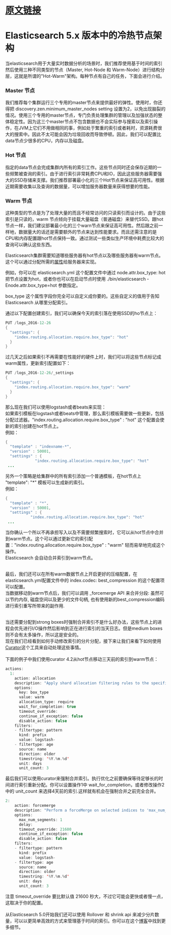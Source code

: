 # [原文链接](https://www.elastic.co/blog/hot-warm-architecture-in-elasticsearch-5-x)

# Elasticsearch 5.x 版本中的冷热节点架构
当elasticsearch用于大量实时数据分析的场景时，我们推荐使用基于时间的索引然后使用三种不同类型的节点（Master, Hot-Node 和 Warm-Node）进行结构分层，这就是所谓的"Hot-Warm"架构。每种节点有自己的任务，下面会进行介绍。

### Master 节点
我们推荐每个集群运行三个专用的master节点来提供最好的弹性。使用时，你还得把 discovery.zen.minimum_master_nodes setting 设置为2，以免出现脑裂的情况。使用三个专用的master节点，专门负责处理集群的管理以及加强状态的整体稳定性。因为这三个master节点不包含数据也不会实际参与搜索以及索引操作，在JVM上它们不用做相同的事，例如处于繁重的索引或者耗时，资源耗费很大的搜索中。因此不太可能会因为垃圾回收而导致停顿。因此，我们可以配置比data节点少很多的CPU，内存以及磁盘。

### Hot 节点
指定的data节点会完成集群内所有的索引工作。这些节点同时还会保存近期的一些频繁被查询的索引。由于进行索引非常耗费CPU和IO，因此这些服务器需要强大的SSD存储来支撑。我们推荐部署最小化的三个Hot节点来保证高可用性。根据近期需要收集以及查询的数据量，可以增加服务器数量来获得想要的性能。

### Warm 节点
这种类型的节点是为了处理大量的而且不经常访问的只读索引而设计的。由于这些索引是只读的，warm 节点倾向于挂载大量磁盘（普通磁盘）来替代SSD。跟hot节点一样，我们建议部署最小化的三个warn节点来保证高可用性。然后跟之前一样地，数据量大的话还是需要额外的节点来达到性能要求。而且还需注意的是CPU和内存配置跟hot节点保持一致。通过测试一些类似生产环境中耗费比较大的查询可以确认这些东西。

Elasticsearch集群需要知道哪些服务器有hot节点以及哪些服务器有warm节点。这个可以通过分配所需的[属性](https://www.elastic.co/guide/en/elasticsearch/reference/5.1/allocation-awareness.html#forced-awareness)给服务器来实现。

例如，你可以在 elasticsearch.yml 这个配置文件中通过 node.attr.box_type: hot 把节点设置为hot，或者你也可以在启动节点时使用 ./bin/elasticsearch -Enode.attr.box_type=hot 参数指定。

box_type 这个属性字段你完全可以自定义成你要的。这些自定义的值用于告知 Elasticsearch 从哪里分配索引。

通过以下配置创建索引，我们可以确保今天的索引落在使用SSD的ho节点上：<br>
```Java
PUT /logs_2016-12-26
{
  "settings": {
    "index.routing.allocation.require.box_type": "hot"
  }
}
```

过几天之后如果索引不再需要在性能好的硬件上时，我们可以将这些节点标记成warm属性，更新索引配置如下：<br>
```Java
PUT /logs_2016-12-26/_settings 
{ 
  "settings": { 
    "index.routing.allocation.require.box_type": "warm"
  } 
}

```

那么现在我们可以使用logstash或者beats来实现：<br>
如果索引模板在logstash或者beats中管理，那么索引模板需要做一些更新，包括分配过滤器。"index.routing.allocation.require.box_type" : "hot" 这个配置会使新的索引创建在hot节点上。<br>
例如：<br>
```Java
{
  "template" : "indexname-*",
  "version" : 50001,
  "settings" : {
             "index.routing.allocation.require.box_type": "hot"
 ...
```
另外一个策略是给集群中的所有索引添加一个普通模板，在hot节点上 "template": "*" 模板可以生成新的索引。<br>
例如：<br>
```Java
{
  "template" : "*",
  "version" : 50001,
  "settings" : {
           "index.routing.allocation.require.box_type": "hot"
 ...
```

当你确认一个所以不再承担写入以及不需要频繁搜索时，它可以从hot节点中合并到warm节点。这个可以通过更新它的索引配置："index.routing.allocation.require.box_type" : "warm" 轻而易举地完成这个操作。<br>
Elasticsearch 会自动合并索引到warm节点。<br><br>

最后，我们还可以在所有warm数据节点上开启更好的压缩配置，在elasticsearch.yml配置文件中的 index.codec: best_compression 的这个配置项可以配置。<br>
当数据移动到warm节点后，我们可以调用 _forcemerge API 来合并分段: 虽然可以节约内存, 磁盘空间以及更少的文件句柄, 也有使用新的best_compression编码进行索引重写所带来的副作用. <br><br>

当还需要分配到strong boxes时强制合并索引不是什么好办法，这些节点上的进程会优先进行I/O操作然后影响到正在进行索引的当天日志。但是medium boxes则不会有太多操作，所以这是安全的。<br>
现在我们已经看到如何手动修改索引的分片分配，接下来让我们来看下如何使用[Curator](https://www.elastic.co/guide/en/elasticsearch/client/curator/current/installation.html)这个工具来自动处理这些事情。<br><br>
下面的例子中我们使用curator 4.2从hot节点移动三天前的索引到warm节点：<br>
```Java
actions:
  1:
    action: allocation
    description: "Apply shard allocation filtering rules to the specified indices"
    options:
      key: box_type
      value: warm
      allocation_type: require
      wait_for_completion: true
      timeout_override:
      continue_if_exception: false
      disable_action: false
    filters:
    - filtertype: pattern
      kind: prefix
      value: logstash-
    - filtertype: age
      source: name
      direction: older
      timestring: '%Y.%m.%d'
      unit: days
      unit_count: 3
```
最后我们可以使用curator来强制合并索引。执行优化之前要确保等待足够长的时间进行索引重新分配。你可以设置操作1中 wait_for_completion，或者修改操作2中的 unit_count 来选择4天前的索引.这样就有机会在强制合并之前完全合并。<br>
```Java
2:
    action: forcemerge
    description: "Perform a forceMerge on selected indices to 'max_num_segments' per shard"
    options:
      max_num_segments: 1
      delay:
      timeout_override: 21600 
      continue_if_exception: false
      disable_action: false
    filters:
    - filtertype: pattern
      kind: prefix
      value: logstash-
    - filtertype: age
      source: name
      direction: older
      timestring: '%Y.%m.%d'
      unit: days
      unit_count: 3
```
注意 timeout_override 要比默认值 21600 秒大，不过它可能会更快或者慢一点，这取决于你的配置。<br><br>
从Elasticsearch 5.0开始我们还可以使用 Rollover 和 shrink api 来减少分片数量，可以以更简单高效的方式来管理基于时间的索引。你可以在这个[博客](https://www.elastic.co/blog/managing-time-based-indices-efficiently)中找到更多细节。
